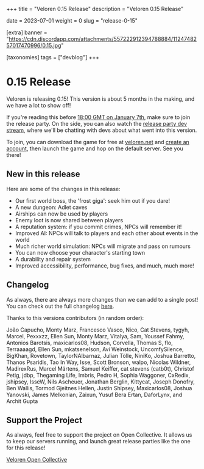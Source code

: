 +++
title = "Veloren 0.15 Release"
description = "Veloren 0.15 Release"

date = 2023-07-01
weight = 0
slug = "release-0-15"

[extra]
banner = "https://cdn.discordapp.com/attachments/557222912394788884/1124748257017470996/0.15.jpg"

[taxonomies]
tags = ["devblog"]
+++

# 0.15 Release

Veloren is releasing 0.15! This version is about 5 months in the making, and we
have a lot to show off!

If you're reading this before [18:00 GMT on January
7th](https://everytimezone.com/s/2609befe), make sure to join the release party.
On the side, you can also watch the [release party dev
stream](https://www.youtube.com/watch?v=Ry9Z8Nr6RHM), where we'll be chatting
with devs about what went into this version.

To join, you can download the game for free at
[veloren.net](https://veloren.net/download) and [create an
account](https://veloren.net/account/), then launch the game and hop on the
default server. See you there!

## New in this release

Here are some of the changes in this release:

- Our first world boss, the 'frost giga': seek him out if you dare!
- A new dungeon: Adlet caves
- Airships can now be used by players
- Enemy loot is now shared between players
- A reputation system: if you commit crimes, NPCs will remember it!
- Improved AI: NPCs will talk to players and each other about events in the world
- Much richer world simulation: NPCs will migrate and pass on rumours
- You can now choose your character's starting town
- A durability and repair system
- Improved accessibility, performance, bug fixes, and much, much more!

## Changelog

As always, there are always more changes than we can add to a single post! You
can check out the full changelog
[here](https://gitlab.com/veloren/veloren/-/blob/master/CHANGELOG.md#0150-2023-07-01).

Thanks to this versions contributors (in random order):

João Capucho, Monty Marz, Francesco Vasco, Nico, Cat Stevens, tygyh, Marcel,
Pexxxzz, Ellen Sun, Monty Marz, Vitalya, Sam, Youssef Fahmy, Antonios Barotsis,
maxicarlos08, Hudson, Corvella, Thomas S, flo, Terraaaagd, Ellen Sun,
mkatsenelson, Avi Weinstock, UncomfySilence, BigKhan, Rovetown, TaylorNAlbarnaz,
Julian Tölle, NiniKo, Joshua Barretto, Thanos Psaridis, Tao In Way, Isse, Scott
Bronson, walpo, Nicolas Wildner, MadirexRus, Marcel Märtens, Samuel Keiffer, cat
stevens (catb0t), Christof Petig, jdbp, Thegaming Life, Imbris, Pedro H, Sophia
Waggoner, CxRedix, jshipsey, IsseW, Nils Ascheuer, Jonathan Berglin, Kittycat,
Joseph Donofry, Ben Wallis, Tormod Gjeitnes Hellen, Justin Shipsey,
Maxicarlos08, Joshua Yanovski, James Melkonian, Zaixun, Yusuf Bera Ertan,
DaforLynx, and Archit Gupta

## Support the Project

As always, feel free to support the project on Open Collective. It allows us to
keep our servers running, and launch great release parties like the one for this
release!

[Veloren Open Collective](https://opencollective.com/veloren)
